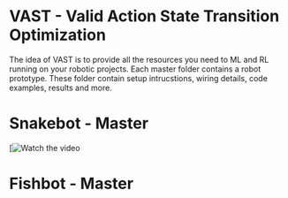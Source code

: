 # VAST - Valid Action State Transition Optimization

The idea of VAST is to provide all the resources you need to ML and RL running on your robotic projects. Each master folder contains a robot prototype. These folder contain setup intrucstions, wiring details, code examples, results and more.


 
# Snakebot - Master
[![Watch the video](https://www.youtube.com/watch?v=qRYVz2Kdqok)


# Fishbot - Master



